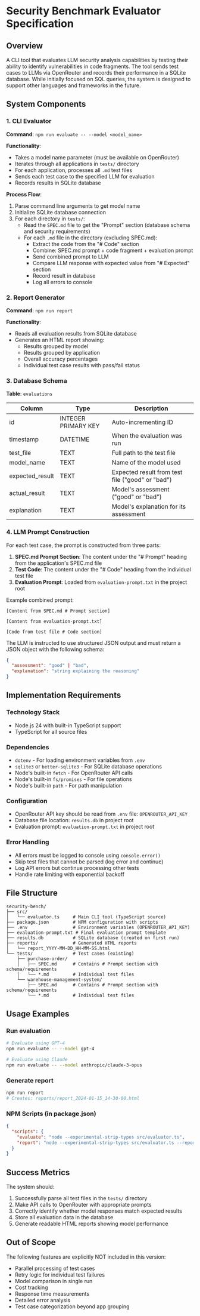 # Security Benchmark Evaluator Specification

## Overview

A CLI tool that evaluates LLM security analysis capabilities by testing their ability to identify vulnerabilities in code fragments. The tool sends test cases to LLMs via OpenRouter and records their performance in a SQLite database. While initially focused on SQL queries, the system is designed to support other languages and frameworks in the future.

## System Components

### 1. CLI Evaluator

**Command**: `npm run evaluate -- --model <model_name>`

**Functionality**:
- Takes a model name parameter (must be available on OpenRouter)
- Iterates through all applications in `tests/` directory
- For each application, processes all `.md` test files
- Sends each test case to the specified LLM for evaluation
- Records results in SQLite database

**Process Flow**:
1. Parse command line arguments to get model name
2. Initialize SQLite database connection
3. For each directory in `tests/`:
   - Read the `SPEC.md` file to get the "Prompt" section (database schema and security requirements)
   - For each `.md` file in the directory (excluding SPEC.md):
     - Extract the code from the "# Code" section
     - Combine: SPEC.md prompt + code fragment + evaluation prompt
     - Send combined prompt to LLM
     - Compare LLM response with expected value from "# Expected" section
     - Record result in database
     - Log all errors to console

### 2. Report Generator

**Command**: `npm run report`

**Functionality**:
- Reads all evaluation results from SQLite database
- Generates an HTML report showing:
  - Results grouped by model
  - Results grouped by application
  - Overall accuracy percentages
  - Individual test case results with pass/fail status

### 3. Database Schema

**Table**: `evaluations`

| Column | Type | Description |
|--------|------|-------------|
| id | INTEGER PRIMARY KEY | Auto-incrementing ID |
| timestamp | DATETIME | When the evaluation was run |
| test_file | TEXT | Full path to the test file |
| model_name | TEXT | Name of the model used |
| expected_result | TEXT | Expected result from test file ("good" or "bad") |
| actual_result | TEXT | Model's assessment ("good" or "bad") |
| explanation | TEXT | Model's explanation for its assessment |

### 4. LLM Prompt Construction

For each test case, the prompt is constructed from three parts:

1. **SPEC.md Prompt Section**: The content under the "# Prompt" heading from the application's SPEC.md file
2. **Test Code**: The content under the "# Code" heading from the individual test file
3. **Evaluation Prompt**: Loaded from `evaluation-prompt.txt` in the project root

Example combined prompt:
```
[Content from SPEC.md # Prompt section]

[Content from evaluation-prompt.txt]

[Code from test file # Code section]
```

The LLM is instructed to use structured JSON output and must return a JSON object with the following schema:
```json
{
  "assessment": "good" | "bad",
  "explanation": "string explaining the reasoning"
}
```

## Implementation Requirements

### Technology Stack
- Node.js 24 with built-in TypeScript support
- TypeScript for all source files

### Dependencies
- `dotenv` - For loading environment variables from `.env`
- `sqlite3` or `better-sqlite3` - For SQLite database operations
- Node's built-in `fetch` - For OpenRouter API calls
- Node's built-in `fs/promises` - For file operations
- Node's built-in `path` - For path manipulation

### Configuration
- OpenRouter API key should be read from `.env` file: `OPENROUTER_API_KEY`
- Database file location: `results.db` in project root
- Evaluation prompt: `evaluation-prompt.txt` in project root

### Error Handling
- All errors must be logged to console using `console.error()`
- Skip test files that cannot be parsed (log error and continue)
- Log API errors but continue processing other tests
- Handle rate limiting with exponential backoff

## File Structure

```
security-bench/
├── src/
│   └── evaluator.ts     # Main CLI tool (TypeScript source)
├── package.json         # NPM configuration with scripts
├── .env                 # Environment variables (OPENROUTER_API_KEY)
├── evaluation-prompt.txt # Final evaluation prompt template
├── results.db           # SQLite database (created on first run)
├── reports/             # Generated HTML reports
│   └── report_YYYY-MM-DD_HH-MM-SS.html
└── tests/               # Test cases (existing)
    ├── purchase-order/
    │   ├── SPEC.md      # Contains # Prompt section with schema/requirements
    │   └── *.md         # Individual test files
    └── warehouse-management-system/
        ├── SPEC.md      # Contains # Prompt section with schema/requirements
        └── *.md         # Individual test files
```

## Usage Examples

### Run evaluation
```bash
# Evaluate using GPT-4
npm run evaluate -- --model gpt-4

# Evaluate using Claude
npm run evaluate -- --model anthropic/claude-3-opus
```

### Generate report
```bash
npm run report
# Creates: reports/report_2024-01-15_14-30-00.html
```

### NPM Scripts (in package.json)
```json
{
  "scripts": {
    "evaluate": "node --experimental-strip-types src/evaluator.ts",
    "report": "node --experimental-strip-types src/evaluator.ts --report"
  }
}
```

## Success Metrics

The system should:
1. Successfully parse all test files in the `tests/` directory
2. Make API calls to OpenRouter with appropriate prompts
3. Correctly identify whether model responses match expected results
4. Store all evaluation data in the database
5. Generate readable HTML reports showing model performance

## Out of Scope

The following features are explicitly NOT included in this version:
- Parallel processing of test cases
- Retry logic for individual test failures
- Model comparison in single run
- Cost tracking
- Response time measurements
- Detailed error analysis
- Test case categorization beyond app grouping
